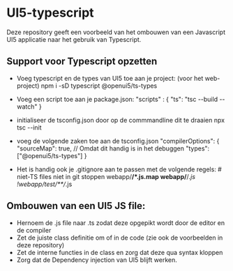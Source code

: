 # UI5-typescript
Deze repository geeft een voorbeeld van het ombouwen van een Javascript UI5 applicatie naar het gebruik van Typescript. 

## Support voor Typescript opzetten
* Voeg typescript en de types van UI5 toe aan je project: (voor het web-project)
      npm i -sD typescript @openui5/ts-types

* Voeg een script toe aan je package.json:
      "scripts" : {
          "ts": "tsc --build --watch"
      }

* initialiseer de tsconfig.json door op de commmandline dit te draaien
      npx tsc --init

* voeg de volgende zaken toe aan de tsconfig.json
      "compilerOptions": {
          "sourceMap": true,  // Omdat dit handig is in het debuggen
          "types": ["@openui5/ts-types"]
      }

* Het is handig ook je .gitignore aan te passen met de volgende regels:
      # niet-TS files niet in git stoppen
      webapp/**/*.js.map
      webapp/**/*.js
      !webapp/test/**/*.js

## Ombouwen van een UI5 JS file:
* Hernoem de .js file naar .ts zodat deze opgepikt wordt door de editor en de compiler
* Zet de juiste class definitie om of in de code (zie ook de voorbeelden in deze repository)
* Zet de interne functies in de class en zorg dat deze qua syntax kloppen
* Zorg dat de Dependency injection van UI5 blijft werken.

